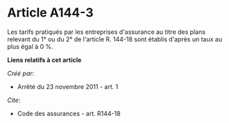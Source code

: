 # Article A144-3

Les tarifs pratiqués par les entreprises d'assurance au titre des plans relevant du 1° ou du 2° de l'article R. 144-18 sont
établis d'après un taux au plus égal à 0 %.

**Liens relatifs à cet article**

_Créé par_:

  - Arrêté du 23 novembre 2011 - art. 1

_Cite_:

  - Code des assurances - art. R144-18
